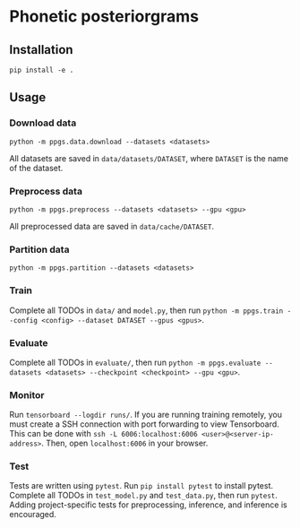 # Phonetic posteriorgrams

## Installation

`pip install -e .`

## Usage

### Download data

`python -m ppgs.data.download --datasets <datasets>`

All datasets are saved in `data/datasets/DATASET`, where `DATASET` is the name
of the dataset.


### Preprocess data

`python -m ppgs.preprocess --datasets <datasets> --gpu <gpu>`

All preprocessed data are saved in `data/cache/DATASET`.


### Partition data

`python -m ppgs.partition --datasets <datasets>`


### Train

Complete all TODOs in `data/` and `model.py`, then run `python -m ppgs.train --config <config> --dataset
DATASET --gpus <gpus>`.


### Evaluate

Complete all TODOs in `evaluate/`, then run `python -m ppgs.evaluate
--datasets <datasets> --checkpoint <checkpoint> --gpu <gpu>`.


### Monitor

Run `tensorboard --logdir runs/`. If you are running training
remotely, you must create a SSH connection with port forwarding to view
Tensorboard. This can be done with `ssh -L 6006:localhost:6006
<user>@<server-ip-address>`. Then, open `localhost:6006` in your browser.


### Test

Tests are written using `pytest`. Run `pip install pytest` to install pytest.
Complete all TODOs in `test_model.py` and `test_data.py`, then run `pytest`.
Adding project-specific tests for preprocessing, inference, and inference is
encouraged.
